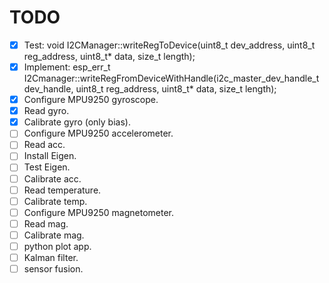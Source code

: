 # TODO

- [x] Test: void I2CManager::writeRegToDevice(uint8_t dev_address, uint8_t reg_address, uint8_t* data, size_t length);
- [x] Implement: esp_err_t I2Cmanager::writeRegFromDeviceWithHandle(i2c_master_dev_handle_t dev_handle, uint8_t reg_address, uint8_t* data, size_t length);
- [x] Configure MPU9250 gyroscope.
- [x] Read gyro.
- [x] Calibrate gyro (only bias).
- [ ] Configure MPU9250 accelerometer.
- [ ] Read acc.
- [ ] Install Eigen.
- [ ] Test Eigen.
- [ ] Calibrate acc.
- [ ] Read temperature.
- [ ] Calibrate temp.
- [ ] Configure MPU9250 magnetometer.
- [ ] Read mag.
- [ ] Calibrate mag.
- [ ] python plot app.
- [ ] Kalman filter.
- [ ] sensor fusion.
